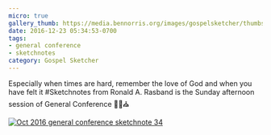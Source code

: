 ```yaml
---
micro: true
gallery_thumb: https://media.bennorris.org/images/gospelsketcher/thumbs/oct-16-5-rasband.jpg
date: 2016-12-23 05:34:53-0700
tags:
- general conference
- sketchnotes
category: Gospel Sketcher
---
```


Especially when times are hard, remember the love of God and when you have felt it
#Sketchnotes from Ronald A. Rasband is the Sunday afternoon session of General Conference ✍🏼⛪️

[![Oct 2016 general conference sketchnote 34](https://media.bennorris.org/images/gospelsketcher/general-conference/oct-2016/oct-16-5-rasband.jpg)](https://media.bennorris.org/images/gospelsketcher/general-conference/oct-2016/oct-16-5-rasband.jpg)
